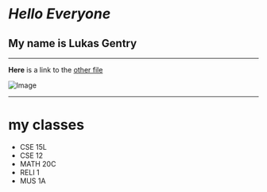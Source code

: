 # *Hello Everyone*
## My name is Lukas Gentry

--- 

**Here** is a link to the [other file](https://lgentry1411.github.io/cse15l-lab-reports/index.html)

![Image](https://blazepress.com/.image/MTI4OTkyOTE0NTExOTI3Nzc0/cat-loaf-27.jpg)

--- 

# my classes
- CSE 15L
- CSE 12
- MATH 20C
- RELI 1
- MUS 1A



